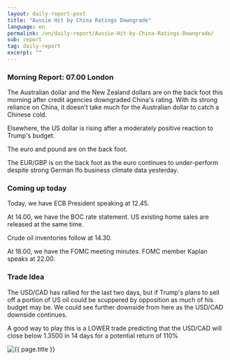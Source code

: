 ```yaml
---
layout: daily-report-post
title: "Aussie Hit by China Ratings Downgrade"
language: en
permalink: /en/daily-report/Aussie-Hit-by-China-Ratings-Downgrade/
sub: report
tag: daily-report
excerpt: ""
---
```

### Morning Report: 07.00 London

The Australian dollar and the New Zealand dollars are on the back foot this morning after credit agencies downgraded China's rating. With its strong reliance on China, it doesn't take much for the Australian dollar to catch a Chinese cold.

Elsewhere, the US dollar is rising after a moderately positive reaction to Trump's budget. 

The euro and pound are on the back foot. 

The EUR/GBP is on the back foot as the euro continues to under-perform despite strong German Ifo business climate data yesterday. 

### Coming up today

Today, we have ECB President speaking at 12.45. 

At 14.00, we have the BOC rate statement. US existing home sales are released at the same time. 

Crude oil inventories follow at 14.30. 

At 18.00, we have the FOMC meeting minutes. FOMC member Kaplan speaks at 22.00. 

### Trade Idea

The USD/CAD has rallied for the last two days, but if Trump's plans to sell off a portion of US oil could be scuppered by opposition as much of his budget may be. We could see further downside from here as the USD/CAD downside continues.

A good way to play this is a LOWER trade predicting that the USD/CAD will close below 1.3500 in 14 days for a potential return of 110%

<p><img src="{{ "/assets/images/daily-report/2017-05-24_06-56-42.jpg" | relative_url }}" alt="{{ page.title }}" title="{{ page.title }}"></p>
